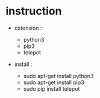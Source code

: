 # instruction

- extension :
  - python3
  - pip3
  - telepot

- install :
  - sudo apt-get install python3
  - sudo apt-get install pip3
  - sudo pip install telepot



